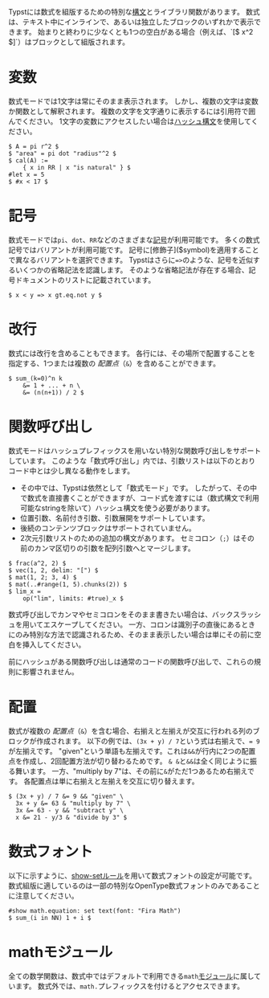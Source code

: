 Typstには数式を組版するための特別な[構文]($syntax/#math)とライブラリ関数があります。
数式は、テキスト中にインラインで、あるいは独立したブロックのいずれかで表示できます。
始まりと終わりに少なくとも1つの空白がある場合（例えば、`[$ x^2 $]`）はブロックとして組版されます。

# 変数
数式モードでは1文字は常にそのまま表示されます。
しかし、複数の文字は変数か関数として解釈されます。
複数の文字を文字通りに表示するには引用符で囲んでください。
1文字の変数にアクセスしたい場合は[ハッシュ構文]($scripting/#expressions)を使用してください。

```example
$ A = pi r^2 $
$ "area" = pi dot "radius"^2 $
$ cal(A) :=
    { x in RR | x "is natural" } $
#let x = 5
$ #x < 17 $
```

# 記号
数式モードでは`pi`、`dot`、`RR`などのさまざまな[記号]($category/symbols/sym)が利用可能です。
多くの数式記号ではバリアントが利用可能です。
記号に[修飾子]($symbol)を適用することで異なるバリアントを選択できます。
Typstはさらに`=>`のような、記号を近似するいくつかの省略記法を認識します。
そのような省略記法が存在する場合、記号ドキュメントのリストに記載されています。

```example
$ x < y => x gt.eq.not y $
```

# 改行
数式には改行を含めることもできます。
各行には、その場所で配置することを指定する、1つまたは複数の _配置点_（`&`）を含めることができます。

```example
$ sum_(k=0)^n k
    &= 1 + ... + n \
    &= (n(n+1)) / 2 $
```

# 関数呼び出し
数式モードはハッシュプレフィックスを用いない特別な関数呼び出しをサポートしています。
このような「数式呼び出し」内では、引数リストは以下のとおりコード中とは少し異なる動作をします。

- その中では、Typstは依然として「数式モード」です。
したがって、その中で数式を直接書くことができますが、コード式を渡すには（数式構文で利用可能なstringを除いて）ハッシュ構文を使う必要があります。
- 位置引数、名前付き引数、引数展開をサポートしています。
- 後続のコンテンツブロックはサポートされていません。
- 2次元引数リストのための追加の構文があります。
セミコロン（`;`）はその前のカンマ区切りの引数を配列引数へとマージします。

```example
$ frac(a^2, 2) $
$ vec(1, 2, delim: "[") $
$ mat(1, 2; 3, 4) $
$ mat(..#range(1, 5).chunks(2)) $
$ lim_x =
    op("lim", limits: #true)_x $
```

数式呼び出しでカンマやセミコロンをそのまま書きたい場合は、バックスラッシュを用いてエスケープしてください。
一方、コロンは識別子の直後にあるときにのみ特別な方法で認識されるため、そのまま表示したい場合は単にその前に空白を挿入してください。

前にハッシュがある関数呼び出しは通常のコードの関数呼び出しで、これらの規則に影響されません。

# 配置
数式が複数の _配置点_（`&`）を含む場合、右揃えと左揃えが交互に行われる列のブロックが作成されます。
以下の例では、`(3x + y) / 7`という式は右揃えで、`= 9`が左揃えです。
"given"という単語も左揃えです。これは`&&`が行内に2つの配置点を作成し、2回配置方法が切り替わるためです。
`& &`と`&&`は全く同じように振る舞います。
一方、"multiply by 7"は、その前に`&`がただ1つあるため右揃えです。
各配置点は単に右揃えと左揃えを交互に切り替えます。

```example
$ (3x + y) / 7 &= 9 && "given" \
  3x + y &= 63 & "multiply by 7" \
  3x &= 63 - y && "subtract y" \
  x &= 21 - y/3 & "divide by 3" $
```

# 数式フォント
以下に示すように、[show-setルール]($styling/#show-rules)を用いて数式フォントの設定が可能です。
数式組版に適しているのは一部の特別なOpenType数式フォントのみであることに注意してください。

```example
#show math.equation: set text(font: "Fira Math")
$ sum_(i in NN) 1 + i $
```

# mathモジュール
全ての数学関数は、数式中ではデフォルトで利用できる`math`[モジュール]($scripting/#modules)に属しています。
数式外では、`math.`プレフィックスを付けるとアクセスできます。
